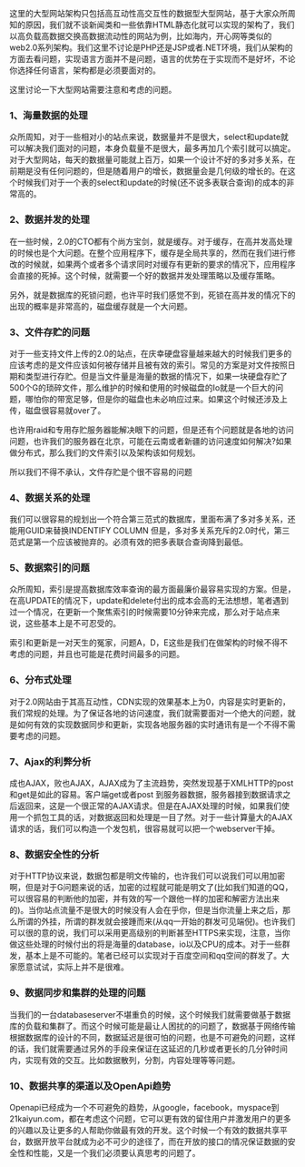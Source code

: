 这里的大型网站架构只包括高互动性高交互性的数据型大型网站，基于大家众所周知的原因，我们就不谈新闻类和一些依靠HTML静态化就可以实现的架构了，我们以高负载高数据交换高数据流动性的网站为例，比如海内，开心网等类似的web2.0系列架构。我们这里不讨论是PHP还是JSP或者.NET环境，我们从架构的方面去看问题，实现语言方面并不是问题，语言的优势在于实现而不是好坏，不论你选择任何语言，架构都是必须要面对的。

这里讨论一下大型网站需要注意和考虑的问题。

### 1、海量数据的处理
众所周知，对于一些相对小的站点来说，数据量并不是很大，select和update就可以解决我们面对的问题，本身负载量不是很大，最多再加几个索引就可以搞定。对于大型网站，每天的数据量可能就上百万，如果一个设计不好的多对多关系，在前期是没有任何问题的，但是随着用户的增长，数据量会是几何级的增长的。在这个时候我们对于一个表的select和update的时候(还不说多表联合查询)的成本的非常高的。

### 2、数据并发的处理
在一些时候，2.0的CTO都有个尚方宝剑，就是缓存。对于缓存，在高并发高处理的时候也是个大问题。在整个应用程序下，缓存是全局共享的，然而在我们进行修改的时候就，如果两个或者多个请求同时对缓存有更新的要求的情况下，应用程序会直接的死掉。这个时候，就需要一个好的数据并发处理策略以及缓存策略。

另外，就是数据库的死锁问题，也许平时我们感觉不到，死锁在高并发的情况下的出现的概率是非常高的，磁盘缓存就是一个大问题。

### 3、文件存贮的问题
对于一些支持文件上传的2.0的站点，在庆幸硬盘容量越来越大的时候我们更多的应该考虑的是文件应该如何被存储并且被有效的索引。常见的方案是对文件按照日期和类型进行存贮。但是当文件量是海量的数据的情况下，如果一块硬盘存贮了500个G的琐碎文件，那么维护的时候和使用的时候磁盘的Io就是一个巨大的问题，哪怕你的带宽足够，但是你的磁盘也未必响应过来。如果这个时候还涉及上传，磁盘很容易就over了。

也许用raid和专用存贮服务器能解决眼下的问题，但是还有个问题就是各地的访问问题，也许我们的服务器在北京，可能在云南或者新疆的访问速度如何解决?如果做分布式，那么我们的文件索引以及架构该如何规划。

所以我们不得不承认，文件存贮是个很不容易的问题

### 4、数据关系的处理
我们可以很容易的规划出一个符合第三范式的数据库，里面布满了多对多关系，还能用GUID来替换INDENTIFY COLUMN 但是，多对多关系充斥的2.0时代，第三范式是第一个应该被抛弃的。必须有效的把多表联合查询降到最低。

### 5、数据索引的问题
众所周知，索引是提高数据库效率查询的最方面最廉价最容易实现的方案。但是，在高UPDATE的情况下，update和delete付出的成本会高的无法想想，笔者遇到过一个情况，在更新一个聚焦索引的时候需要10分钟来完成，那么对于站点来说，这些基本上是不可忍受的。

索引和更新是一对天生的冤家，问题A，D，E这些是我们在做架构的时候不得不考虑的问题，并且也可能是花费时间最多的问题。

### 6、分布式处理
对于2.0网站由于其高互动性，CDN实现的效果基本上为0，内容是实时更新的，我们常规的处理。为了保证各地的访问速度，我们就需要面对一个绝大的问题，就是如何有效的实现数据同步和更新，实现各地服务器的实时通讯有是一个不得不需要考虑的问题。

### 7、Ajax的利弊分析

成也AJAX，败也AJAX，AJAX成为了主流趋势，突然发现基于XMLHTTP的post和get是如此的容易。客户端get或者post 到服务器数据，服务器接到数据请求之后返回来，这是一个很正常的AJAX请求。但是在AJAX处理的时候，如果我们使用一个抓包工具的话，对数据返回和处理是一目了然。对于一些计算量大的AJAX请求的话，我们可以构造一个发包机，很容易就可以把一个webserver干掉。

### 8、数据安全性的分析
对于HTTP协议来说，数据包都是明文传输的，也许我们可以说我们可以用加密啊，但是对于G问题来说的话，加密的过程就可能是明文了(比如我们知道的QQ，可以很容易的判断他的加密，并有效的写一个跟他一样的加密和解密方法出来的)。当你站点流量不是很大的时候没有人会在乎你，但是当你流量上来之后，那么所谓的外挂，所谓的群发就会接踵而来(从qq一开始的群发可见端倪)。也许我们可以很的意的说，我们可以采用更高级别的判断甚至HTTPS来实现，注意，当你做这些处理的时候付出的将是海量的database，io以及CPU的成本。对于一些群发，基本上是不可能的。笔者已经可以实现对于百度空间和qq空间的群发了。大家愿意试试，实际上并不是很难。

### 9、数据同步和集群的处理的问题
当我们的一台databaseserver不堪重负的时候，这个时候我们就需要做基于数据库的负载和集群了。而这个时候可能是最让人困扰的的问题了，数据基于网络传输根据数据库的设计的不同，数据延迟是很可怕的问题，也是不可避免的问题，这样的话，我们就需要通过另外的手段来保证在这延迟的几秒或者更长的几分钟时间内，实现有效的交互。比如数据散列，分割，内容处理等等问题。

### 10、数据共享的渠道以及OpenApi趋势
Openapi已经成为一个不可避免的趋势，从google，facebook，myspace到21kaiyun.com，都在考虑这个问题，它可以更有效的留住用户并激发用户的更多的兴趣以及让更多的人帮助你做最有效的开发。这个时候一个有效的数据共享平台，数据开放平台就成为必不可少的途径了，而在开放的接口的情况保证数据的安全性和性能，又是一个我们必须要认真思考的问题了。